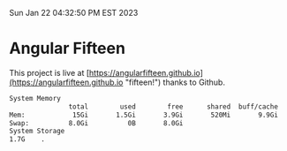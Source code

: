 Sun Jan 22 04:32:50 PM EST 2023

# Angular Fifteen


This project is live at [https://angularfifteen.github.io](https://angularfifteen.github.io "fifteen!") thanks to Github.

```bash
System Memory
               total        used        free      shared  buff/cache   available
Mem:            15Gi       1.5Gi       3.9Gi       520Mi       9.9Gi        12Gi
Swap:          8.0Gi          0B       8.0Gi
System Storage
1.7G	.
